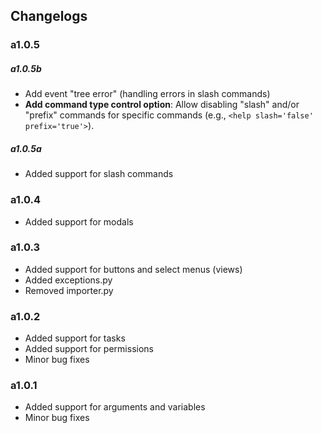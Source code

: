 ## Changelogs

### a1.0.5
##### a1.0.5b
- Add event "tree error" (handling errors in slash commands)
- **Add command type control option**: Allow disabling "slash" and/or "prefix" commands for specific commands (e.g., `<help slash='false' prefix='true'>`). 

##### a1.0.5a
- Added support for slash commands

### a1.0.4
- Added support for modals

### a1.0.3
- Added support for buttons and select menus (views)
- Added exceptions.py
- Removed importer.py 

### a1.0.2
- Added support for tasks
- Added support for permissions
- Minor bug fixes

### a1.0.1
- Added support for arguments and variables
- Minor bug fixes
